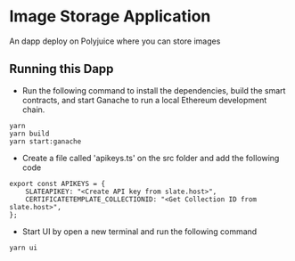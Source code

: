 # Image Storage Application
An dapp deploy on Polyjuice where you can store images

## Running this Dapp
- Run the following command to install the dependencies, build the smart contracts, and start Ganache to run a local Ethereum development chain.
```
yarn
yarn build
yarn start:ganache
```

- Create a file called 'apikeys.ts' on the src folder and add the following code
```
export const APIKEYS = {
    SLATEAPIKEY: "<Create API key from slate.host>",
    CERTIFICATETEMPLATE_COLLECTIONID: "<Get Collection ID from slate.host>",
};
```

- Start UI by open a new terminal and run the following command
```
yarn ui
```